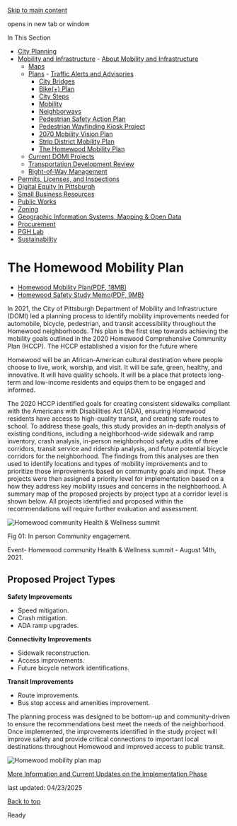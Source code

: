 [Skip to main content](https://www.pittsburghpa.gov/Business-Development/Mobility-and-Infrastructure/Plans/The-Homewood-Mobility-Plan#main-content)

opens in new tab or window

In This Section

- [City Planning](https://www.pittsburghpa.gov/Business-Development/City-Planning)
- [Mobility and Infrastructure](https://www.pittsburghpa.gov/Business-Development/Mobility-and-Infrastructure)  - [About Mobility and Infrastructure](https://www.pittsburghpa.gov/Business-Development/Mobility-and-Infrastructure/About-Mobility-and-Infrastructure)
  - [Maps](https://www.pittsburghpa.gov/Business-Development/Mobility-and-Infrastructure/Maps)
  - [Plans](https://www.pittsburghpa.gov/Business-Development/Mobility-and-Infrastructure/Plans)    - [Traffic Alerts and Advisories](https://www.pittsburghpa.gov/Business-Development/Mobility-and-Infrastructure/Plans/Traffic-Alerts-and-Advisories)
    - [City Bridges](https://www.pittsburghpa.gov/Business-Development/Mobility-and-Infrastructure/Plans/City-Bridges)
    - [Bike(+) Plan](https://www.pittsburghpa.gov/Business-Development/Mobility-and-Infrastructure/Plans/Bike-Plan)
    - [City Steps](https://www.pittsburghpa.gov/Business-Development/Mobility-and-Infrastructure/Plans/City-Steps)
    - [Mobility](https://www.pittsburghpa.gov/Business-Development/Mobility-and-Infrastructure/Plans/Mobility)
    - [Neighborways](https://www.pittsburghpa.gov/Business-Development/Mobility-and-Infrastructure/Plans/Neighborways)
    - [Pedestrian Safety Action Plan](https://www.pittsburghpa.gov/Business-Development/Mobility-and-Infrastructure/Plans/Pedestrian-Safety-Action-Plan)
    - [Pedestrian Wayfinding Kiosk Project](https://www.pittsburghpa.gov/Business-Development/Mobility-and-Infrastructure/Plans/Pedestrian-Wayfinding-Kiosk-Project)
    - [2070 Mobility Vision Plan](https://www.pittsburghpa.gov/Business-Development/Mobility-and-Infrastructure/Plans/2070-Mobility-Vision-Plan)
    - [Strip District Mobility Plan](https://www.pittsburghpa.gov/Business-Development/Mobility-and-Infrastructure/Plans/Strip-District-Mobility-Plan)
    - [The Homewood Mobility Plan](https://www.pittsburghpa.gov/Business-Development/Mobility-and-Infrastructure/Plans/The-Homewood-Mobility-Plan)
  - [Current DOMI Projects](https://www.pittsburghpa.gov/Business-Development/Mobility-and-Infrastructure/Current-DOMI-Projects)
  - [Transportation Development Review](https://www.pittsburghpa.gov/Business-Development/Mobility-and-Infrastructure/Transportation-Development-Review)
  - [Right-of-Way Management](https://www.pittsburghpa.gov/Business-Development/Mobility-and-Infrastructure/Right-of-Way-Management)
- [Permits, Licenses, and Inspections](https://www.pittsburghpa.gov/Business-Development/Permits-Licenses-and-Inspections)
- [Digital Equity In Pittsburgh](https://www.pittsburghpa.gov/Business-Development/Digital-Equity-In-Pittsburgh)
- [Small Business Resources](https://www.pittsburghpa.gov/Business-Development/Small-Business-Resources)
- [Public Works](https://www.pittsburghpa.gov/Business-Development/Public-Works)
- [Zoning](https://www.pittsburghpa.gov/Business-Development/Zoning)
- [Geographic Information Systems, Mapping & Open Data](https://www.pittsburghpa.gov/Business-Development/Geographic-Information-Systems-Mapping-Open-Data)
- [Procurement](https://www.pittsburghpa.gov/Business-Development/Procurement)
- [PGH Lab](https://www.pittsburghpa.gov/Business-Development/PGH-Lab)
- [Sustainability](https://www.pittsburghpa.gov/Business-Development/Sustainability)

# The Homewood Mobility Plan

- [Homewood Mobility Plan(PDF, 18MB)](https://www.pittsburghpa.gov/files/assets/city/v/1/domi/documents/17844_homewood_mobility_plan.pdf)
- [Homewood Safety Study Memo(PDF, 9MB)](https://www.pittsburghpa.gov/files/assets/city/v/1/domi/documents/17845_homewood_safety_study_memo.pdf)

In 2021, the City of Pittsburgh Department of Mobility and Infrastructure (DOMI) led a planning process to identify mobility improvements needed for automobile, bicycle, pedestrian, and transit accessibility throughout the Homewood neighborhoods. This plan is the first step towards achieving the mobility goals outlined in the 2020 Homewood Comprehensive Community Plan (HCCP). The HCCP established a vision for the future where

Homewood will be an African-American cultural destination where people choose to live, work, worship, and visit. It will be safe, green, healthy, and innovative. It will have quality schools. It will be a place that protects long-term and low-income residents and equips them to be engaged and informed.

The 2020 HCCP identified goals for creating consistent sidewalks compliant with the Americans with Disabilities Act (ADA), ensuring Homewood residents have access to high-quality transit, and creating safe routes to school. To address these goals, this study provides an in-depth analysis of existing conditions, including a neighborhood-wide sidewalk and ramp inventory, crash analysis, in-person neighborhood safety audits of three corridors, transit service and ridership analysis, and future potential bicycle corridors for the neighborhood. The findings from this analyses are then used to identify locations and types of mobility improvements and to prioritize those improvements based on community goals and input. These projects were then assigned a priority level for implementation based on a how they address key mobility issues and concerns in the neighborhood. A summary map of the proposed projects by project type at a corridor level is shown below. All projects identified and proposed within the recommendations will require further evaluation and assessment.

![Homewood community Health & Wellness summit](https://www.pittsburghpa.gov/files/assets/city/v/1/domi/images/17847_homewood-mobility-plan1.jpg)

Fig 01: In person Community engagement.

Event- Homewood community Health & Wellness summit - August 14th, 2021.

## Proposed Project Types

**Safety Improvements**

- Speed mitigation.
- Crash mitigation.
- ADA ramp upgrades.

**Connectivity Improvements**

- Sidewalk reconstruction.
- Access improvements.
- Future bicycle network identifications.

**Transit Improvements**

- Route improvements.
- Bus stop access and amenities improvement.

The planning process was designed to be bottom-up and community-driven to ensure the recommendations best meet the needs of the neighborhood. Once implemented, the improvements identified in the study project will improve safety and provide critical connections to important local destinations throughout Homewood and improved access to public transit.

![Homewood mobility plan map](https://www.pittsburghpa.gov/files/assets/city/v/1/domi/images/17846_homewood-mobility-plan-map.jpg)

[More Information and Current Updates on the Implementation Phase](https://engage.pittsburghpa.gov/Homewood-mobility-plan)

last updated: 04/23/2025

[Back to top](https://www.pittsburghpa.gov/Business-Development/Mobility-and-Infrastructure/Plans/The-Homewood-Mobility-Plan#body-top)

Ready
